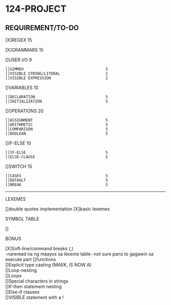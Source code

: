 # 124-PROJECT

REQUIREMENT/TO-DO
--------------------------------------------------
[X]REGEX										15

[X]GRAMMARS										15

[]USER I/O 										9

	[]GIMMEH									5
	[]VISIBLE STRING/LITERAL					2
	[]VISIBLE EXPRESSION						2
[]VARIABLES										10

	[]DECLARATION								5
	[]INITIALIZATION							5
[]OPERATIONS									20

	[]ASSIGNMENT								5
	[]ARITHMETIC								5
	[]COMPARISON								5
	[]BOOLEAN									5
[]IF-ELSE										10

	[]IF-ELSE									5
	[]ELSE-CLAUSE								5
[]SWITCH										15

	[]CASES										5
	[]DEFAULT									5
	[]BREAK										5
--------------------------------------------------
LEXEMES

[]double quotes implementation
[X]basic lexemes

SYMBOL TABLE

[]

BONUS

[X]Soft-line/command breaks (,) 			
	-nareread na ng maayos sa lexeme table
	-not sure pano to gagawin sa execute part
[]functions 								
[]Explicit type casting (MAEK, IS NOW A) 	
[]Loop-nesting								
[]Loops 									
[]Special characters in strings				
[]If-then statement nesting 				
[]Else-if clauses							
[]VISIBLE statement with a !				
